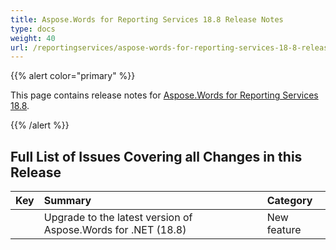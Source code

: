```yaml
---
title: Aspose.Words for Reporting Services 18.8 Release Notes
type: docs
weight: 40
url: /reportingservices/aspose-words-for-reporting-services-18-8-release-notes/
---
```


{{% alert color="primary" %}} 

This page contains release notes for [Aspose.Words for Reporting Services 18.8](https://downloads.aspose.com/words/reportingservices/new-releases/aspose.word-for-reporting-services-18.8-\(msi\)/).

{{% /alert %}} 

## Full List of Issues Covering all Changes in this Release

|Key|Summary|Category|
| :- | :- | :- |
| |Upgrade to the latest version of Aspose.Words for .NET (18.8)|New feature|

